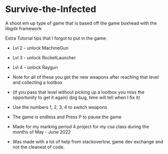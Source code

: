 # Survive-the-Infected
A shoot em up type of game that is based off the game boxhead with the libgdx framework

Extra Tutorial tips that I forgot to put in the game:

- Lvl 2 - unlock MachineGun
- Lvl 3 - unlock RocketLauncher
- Lvl 4 - unlock Raygun
- Note for all of these you get the new weapons after reaching that level and collecting a lootbox
- (if you pass that level without picking up a lootbox you miss the opportunity to get it again) (big bug, time will tell when I fix it)

- Use the numbers 1, 2, 3, 4 to switch weapons
- The game is endless and Press P to pause the game

- Made for my marking period 4 project for my csa class during the months of May - June 2022
- Was made with a lot of help from stackoverlow, game dev exchange and not the cleanest of code.
